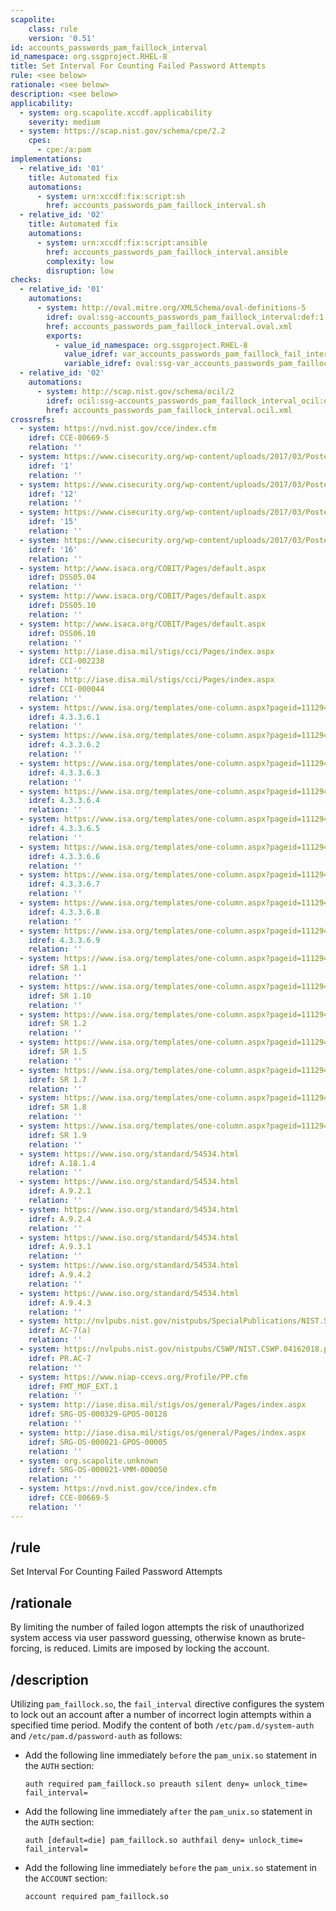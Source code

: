 ```yaml
---
scapolite:
    class: rule
    version: '0.51'
id: accounts_passwords_pam_faillock_interval
id_namespace: org.ssgproject.RHEL-8
title: Set Interval For Counting Failed Password Attempts
rule: <see below>
rationale: <see below>
description: <see below>
applicability:
  - system: org.scapolite.xccdf.applicability
    severity: medium
  - system: https://scap.nist.gov/schema/cpe/2.2
    cpes:
      - cpe:/a:pam
implementations:
  - relative_id: '01'
    title: Automated fix
    automations:
      - system: urn:xccdf:fix:script:sh
        href: accounts_passwords_pam_faillock_interval.sh
  - relative_id: '02'
    title: Automated fix
    automations:
      - system: urn:xccdf:fix:script:ansible
        href: accounts_passwords_pam_faillock_interval.ansible
        complexity: low
        disruption: low
checks:
  - relative_id: '01'
    automations:
      - system: http://oval.mitre.org/XMLSchema/oval-definitions-5
        idref: oval:ssg-accounts_passwords_pam_faillock_interval:def:1
        href: accounts_passwords_pam_faillock_interval.oval.xml
        exports:
          - value_id_namespace: org.ssgproject.RHEL-8
            value_idref: var_accounts_passwords_pam_faillock_fail_interval
            variable_idref: oval:ssg-var_accounts_passwords_pam_faillock_fail_interval:var:1
  - relative_id: '02'
    automations:
      - system: http://scap.nist.gov/schema/ocil/2
        idref: ocil:ssg-accounts_passwords_pam_faillock_interval_ocil:questionnaire:1
        href: accounts_passwords_pam_faillock_interval.ocil.xml
crossrefs:
  - system: https://nvd.nist.gov/cce/index.cfm
    idref: CCE-80669-5
    relation: ''
  - system: https://www.cisecurity.org/wp-content/uploads/2017/03/Poster_Winter2016_CSCs.pdf
    idref: '1'
    relation: ''
  - system: https://www.cisecurity.org/wp-content/uploads/2017/03/Poster_Winter2016_CSCs.pdf
    idref: '12'
    relation: ''
  - system: https://www.cisecurity.org/wp-content/uploads/2017/03/Poster_Winter2016_CSCs.pdf
    idref: '15'
    relation: ''
  - system: https://www.cisecurity.org/wp-content/uploads/2017/03/Poster_Winter2016_CSCs.pdf
    idref: '16'
    relation: ''
  - system: http://www.isaca.org/COBIT/Pages/default.aspx
    idref: DSS05.04
    relation: ''
  - system: http://www.isaca.org/COBIT/Pages/default.aspx
    idref: DSS05.10
    relation: ''
  - system: http://www.isaca.org/COBIT/Pages/default.aspx
    idref: DSS06.10
    relation: ''
  - system: http://iase.disa.mil/stigs/cci/Pages/index.aspx
    idref: CCI-002238
    relation: ''
  - system: http://iase.disa.mil/stigs/cci/Pages/index.aspx
    idref: CCI-000044
    relation: ''
  - system: https://www.isa.org/templates/one-column.aspx?pageid=111294&productId=116731
    idref: 4.3.3.6.1
    relation: ''
  - system: https://www.isa.org/templates/one-column.aspx?pageid=111294&productId=116731
    idref: 4.3.3.6.2
    relation: ''
  - system: https://www.isa.org/templates/one-column.aspx?pageid=111294&productId=116731
    idref: 4.3.3.6.3
    relation: ''
  - system: https://www.isa.org/templates/one-column.aspx?pageid=111294&productId=116731
    idref: 4.3.3.6.4
    relation: ''
  - system: https://www.isa.org/templates/one-column.aspx?pageid=111294&productId=116731
    idref: 4.3.3.6.5
    relation: ''
  - system: https://www.isa.org/templates/one-column.aspx?pageid=111294&productId=116731
    idref: 4.3.3.6.6
    relation: ''
  - system: https://www.isa.org/templates/one-column.aspx?pageid=111294&productId=116731
    idref: 4.3.3.6.7
    relation: ''
  - system: https://www.isa.org/templates/one-column.aspx?pageid=111294&productId=116731
    idref: 4.3.3.6.8
    relation: ''
  - system: https://www.isa.org/templates/one-column.aspx?pageid=111294&productId=116731
    idref: 4.3.3.6.9
    relation: ''
  - system: https://www.isa.org/templates/one-column.aspx?pageid=111294&productId=116785
    idref: SR 1.1
    relation: ''
  - system: https://www.isa.org/templates/one-column.aspx?pageid=111294&productId=116785
    idref: SR 1.10
    relation: ''
  - system: https://www.isa.org/templates/one-column.aspx?pageid=111294&productId=116785
    idref: SR 1.2
    relation: ''
  - system: https://www.isa.org/templates/one-column.aspx?pageid=111294&productId=116785
    idref: SR 1.5
    relation: ''
  - system: https://www.isa.org/templates/one-column.aspx?pageid=111294&productId=116785
    idref: SR 1.7
    relation: ''
  - system: https://www.isa.org/templates/one-column.aspx?pageid=111294&productId=116785
    idref: SR 1.8
    relation: ''
  - system: https://www.isa.org/templates/one-column.aspx?pageid=111294&productId=116785
    idref: SR 1.9
    relation: ''
  - system: https://www.iso.org/standard/54534.html
    idref: A.18.1.4
    relation: ''
  - system: https://www.iso.org/standard/54534.html
    idref: A.9.2.1
    relation: ''
  - system: https://www.iso.org/standard/54534.html
    idref: A.9.2.4
    relation: ''
  - system: https://www.iso.org/standard/54534.html
    idref: A.9.3.1
    relation: ''
  - system: https://www.iso.org/standard/54534.html
    idref: A.9.4.2
    relation: ''
  - system: https://www.iso.org/standard/54534.html
    idref: A.9.4.3
    relation: ''
  - system: http://nvlpubs.nist.gov/nistpubs/SpecialPublications/NIST.SP.800-53r4.pdf
    idref: AC-7(a)
    relation: ''
  - system: https://nvlpubs.nist.gov/nistpubs/CSWP/NIST.CSWP.04162018.pdf
    idref: PR.AC-7
    relation: ''
  - system: https://www.niap-ccevs.org/Profile/PP.cfm
    idref: FMT_MOF_EXT.1
    relation: ''
  - system: http://iase.disa.mil/stigs/os/general/Pages/index.aspx
    idref: SRG-OS-000329-GPOS-00128
    relation: ''
  - system: http://iase.disa.mil/stigs/os/general/Pages/index.aspx
    idref: SRG-OS-000021-GPOS-00005
    relation: ''
  - system: org.scapolite.unknown
    idref: SRG-OS-000021-VMM-000050
    relation: ''
  - system: https://nvd.nist.gov/cce/index.cfm
    idref: CCE-80669-5
    relation: ''
---
```



## /rule

Set Interval For Counting Failed Password Attempts

## /rationale

By
limiting the number of failed logon attempts the risk of unauthorized
system access via user password guessing, otherwise known as
brute-forcing, is reduced. Limits are imposed by locking the account.

## /description

Utilizing
`pam_faillock.so`, the `fail_interval` directive configures the system
to lock out an account after a number of incorrect login attempts within
a specified time period. Modify the content of both
`/etc/pam.d/system-auth` and `/etc/pam.d/password-auth` as follows:  
  

-   Add the following line immediately `before` the `pam_unix.so`
    statement in the `AUTH` section:

        auth required pam_faillock.so preauth silent deny= unlock_time= fail_interval=

-   Add the following line immediately `after` the `pam_unix.so`
    statement in the `AUTH` section:

        auth [default=die] pam_faillock.so authfail deny= unlock_time= fail_interval=

-   Add the following line immediately `before` the `pam_unix.so`
    statement in the `ACCOUNT` section:

        account required pam_faillock.so
